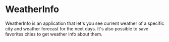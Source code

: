 # WeatherInfo

WeatherInfo is an application that let's you see current weather of a specific city and weather forecast for the next days.
It's also possible to save favorites cities to get weather info about them.
